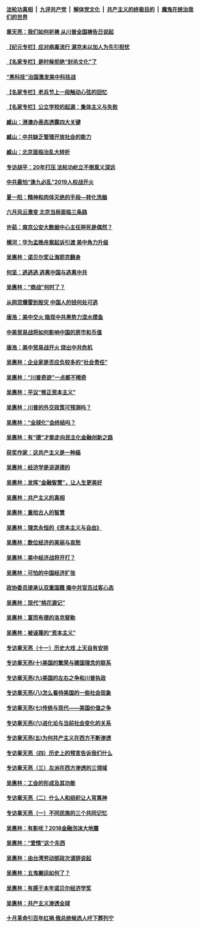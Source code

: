 ####  [法轮功真相](../../../../basic/blob/master/README.md?t=05231831) &nbsp;|&nbsp; [九评共产党](../../../../9ping.md/blob/master/README.md?t=05231831) &nbsp;|&nbsp; [解体党文化](../../../../jtdwh.md/blob/master/README.md?t=05231831)  &nbsp;|&nbsp; [共产主义的终极目的](../../../../gczydzjmd.md/blob/master/README.md?t=05231831) &nbsp;|&nbsp; [魔鬼在统治我们的世界](../../../../mgztzwmdsj.md/blob/master/README.md?t=05231831) 

#### [章天亮：我们如何祈祷 从川普全国祷告日说起](../pages/nsc423/n11944627.md?t=05231831) 

#### [【纪元专栏】应对病毒流行 渥京未以加人为先引担忧](../pages/nsc423/n11875714.md?t=05231831) 

#### [【名家专栏】是时候拒绝“封杀文化”了](../pages/nsc423/n11814093.md?t=05231831) 

#### [“黑科技”治国激发美中科技战](../pages/nsc423/n11638056.md?t=05231831) 

#### [【名家专栏】老兵节上一段触动心弦的回忆](../pages/nsc423/n11646016.md?t=05231831) 

#### [【名家专栏】公立学校的起源：集体主义与失败](../pages/nsc423/n11601833.md?t=05231831) 

#### [臧山：港澳办表态透露四大关键](../pages/nsc423/n11421628.md?t=05231831) 

#### [臧山：中共缺乏管理开放社会的能力](../pages/nsc423/n11407457.md?t=05231831) 

#### [臧山：北京面临治乱大转折](../pages/nsc423/n11406895.md?t=05231831) 

#### [专访胡平：20年打压 法轮功屹立不倒意义深远](../pages/nsc423/n11398800.md?t=05231831) 

#### [中共最怕“逢九必乱”2019人权战开火](../pages/nsc423/n11385248.md?t=05231831) 

#### [夏一阳：精神和肉体灭绝的手段—转化洗脑](../pages/nsc423/n11368250.md?t=05231831) 

#### [六月风云激变 北京当局面临三条路](../pages/nsc423/n11313668.md?t=05231831) 

#### [许茹：南京公安大数据中心主任猝死是偶然？](../pages/nsc423/n11064744.md?t=05231831) 

#### [横河：华为孟晚舟案起诉引渡 美中角力升级](../pages/nsc423/n11027230.md?t=05231831) 

#### [吴惠林：诺贝尔奖让海耶克翻身](../pages/nsc423/n10890049.md?t=05231831) 

#### [何坚：逃逃逃 逃离中国与逃离中共](../pages/nsc423/n10592891.md?t=05231831) 

#### [吴惠林：“商战”何时了？](../pages/nsc423/n10573558.md?t=05231831) 

#### [从网贷爆雷到股灾 中国人的钱何处可逃](../pages/nsc423/n10572800.md?t=05231831) 

#### [唐浩：美中交火 隐现中共黑势力混水摸鱼](../pages/nsc423/n10544040.md?t=05231831) 

#### [中美贸易战将如何影响中国的房市和币值](../pages/nsc423/n10543697.md?t=05231831) 

#### [唐浩：美中贸易战开火 烧出中共危机](../pages/nsc423/n10540126.md?t=05231831) 

#### [吴惠林：企业家是否应负较多的“社会责任”](../pages/nsc423/n10535022.md?t=05231831) 

#### [吴惠林：“川普奇迹”一点都不稀奇](../pages/nsc423/n10512808.md?t=05231831) 

#### [吴惠林：平议“修正资本主义”](../pages/nsc423/n10495724.md?t=05231831) 

#### [吴惠林：川普的外交政策可预测吗？](../pages/nsc423/n10462387.md?t=05231831) 

#### [吴惠林：“全球化”会终结吗？](../pages/nsc423/n10452838.md?t=05231831) 

#### [吴惠林：有“德”才能走向民主化金融创新之路](../pages/nsc423/n10432292.md?t=05231831) 

#### [获奖作家：这共产主义是一种癌](../pages/nsc423/n10431541.md?t=05231831) 

#### [吴惠林：经济学是讲道德的](../pages/nsc423/n10398014.md?t=05231831) 

#### [吴惠林：发挥“金融智慧”，让人生更美好](../pages/nsc423/n10375019.md?t=05231831) 

#### [吴惠林：共产主义的真相](../pages/nsc423/n10351394.md?t=05231831) 

#### [吴惠林：重拾古人的智慧](../pages/nsc423/n10337691.md?t=05231831) 

#### [吴惠林：理念永恒的《资本主义与自由》](../pages/nsc423/n10316274.md?t=05231831) 

#### [吴惠林：数位经济的美丽与哀愁](../pages/nsc423/n10292946.md?t=05231831) 

#### [吴惠林：美中经济战将开打？](../pages/nsc423/n10258825.md?t=05231831) 

#### [吴惠林：可怕的中国经济扩张](../pages/nsc423/n10219147.md?t=05231831) 

#### [政协委员提承认双重国籍 揭中共官员过客心态](../pages/nsc423/n10208809.md?t=05231831) 

#### [吴惠林：现代“桃花源记”](../pages/nsc423/n10185234.md?t=05231831) 

#### [吴惠林：富而有德的洛克斐勒](../pages/nsc423/n10142264.md?t=05231831) 

#### [吴惠林：被诬蔑的“资本主义”](../pages/nsc423/n10124816.md?t=05231831) 

#### [专访章天亮（十一）历史大戏 上天自有安排](../pages/nsc423/n10094905.md?t=05231831) 

#### [专访章天亮(十)美国的繁荣与建国理念的联系](../pages/nsc423/n10094899.md?t=05231831) 

#### [专访章天亮(九)美国的左右之争和川普执政](../pages/nsc423/n10094889.md?t=05231831) 

#### [专访章天亮(八)怎么看待美国的一些社会现象](../pages/nsc423/n10094857.md?t=05231831) 

#### [专访章天亮(七)传统与现代——美国价值之争](../pages/nsc423/n10093140.md?t=05231831) 

#### [专访章天亮(六)进化论与当前社会变化的关系](../pages/nsc423/n10092036.md?t=05231831) 

#### [专访章天亮(五)为何共产主义在西方不断渗透](../pages/nsc423/n10083620.md?t=05231831) 

#### [专访章天亮（四）历史上的预言告诉我们什么](../pages/nsc423/n10083606.md?t=05231831) 

#### [专访章天亮（三）左派在西方渗透的三领域](../pages/nsc423/n10081115.md?t=05231831) 

#### [吴惠林：工会的形成及其功能](../pages/nsc423/n10080633.md?t=05231831) 

#### [专访章天亮（二）什么人和组织让人背离神](../pages/nsc423/n10076637.md?t=05231831) 

#### [专访章天亮（一）不同民族的三个共同记忆](../pages/nsc423/n10074188.md?t=05231831) 

#### [吴惠林：有影呒？2018金融泡沫大地震](../pages/nsc423/n10040534.md?t=05231831) 

#### [吴惠林：“爱情”这个东西](../pages/nsc423/n10019423.md?t=05231831) 

#### [吴惠林：由台湾劳动部政次请辞说起](../pages/nsc423/n9979679.md?t=05231831) 

#### [吴惠林：五鬼搬运如何了？](../pages/nsc423/n9925338.md?t=05231831) 

#### [吴惠林：有感于本年诺贝尔经济学奖](../pages/nsc423/n9871883.md?t=05231831) 

#### [吴惠林：共产主义渗透全球](../pages/nsc423/n9812748.md?t=05231831) 

#### [十月革命引百年红祸 俄总统候选人吁下葬列宁](../pages/nsc423/n9810182.md?t=05231831) 

